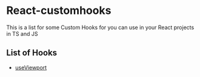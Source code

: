 # React-customhooks
This is a list for some Custom Hooks for you can use in your React projects in TS and JS


## List of Hooks

- [useViewport](https://github.com/efrainhgmx/react-customhooks/tree/main/useViewport, "useViewport")
